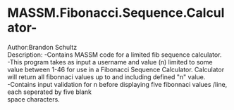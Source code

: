 # MASSM.Fibonacci.Sequence.Calculator-
 Author:Brandon Schultz                                                                                            
 Description: 
 -Contains MASSM code for a limited fib sequence calculator.                                                                                   
 -This program takes as input a username and value (n) limited to some value between 1-46 for use in a Fibonacci 
 Sequence Calculator. Calculator will return all fibonnaci values up to and including defined "n" value.           
 -Contains input validation for n before displaying five fibonnaci values /line, each seperated by five blank      
 space characters.                                                                                                 
